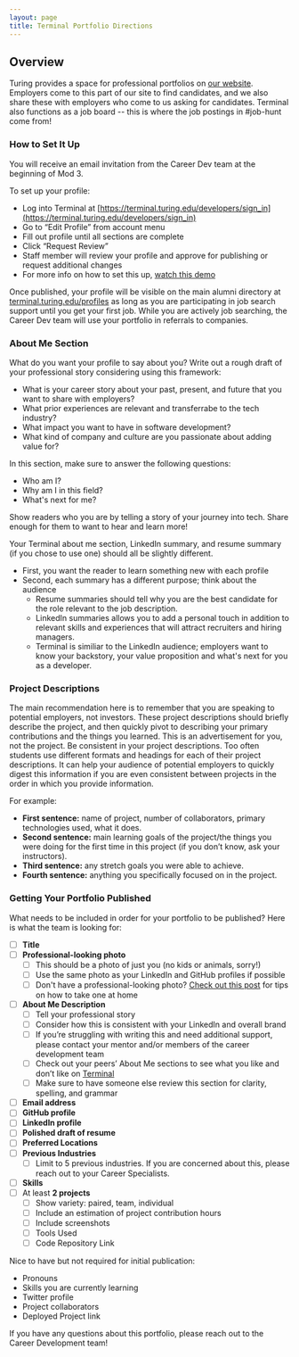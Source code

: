 ```yaml
---
layout: page
title: Terminal Portfolio Directions
---
```


## Overview
Turing provides a space for professional portfolios on [our website](https://terminal.turing.edu/profiles). Employers come to this part of our site to find candidates, and we also share these with employers who come to us asking for candidates. Terminal also functions as a job board -- this is where the job postings in #job-hunt come from!

### How to Set It Up
You will receive an email invitation from the Career Dev team at the beginning of Mod 3. 

To set up your profile: 
* Log into Terminal at [https://terminal.turing.edu/developers/sign_in](https://terminal.turing.edu/developers/sign_in)
* Go to “Edit Profile” from account menu
* Fill out profile until all sections are complete
* Click “Request Review”
* Staff member will review your profile and approve for publishing or request additional changes
* For more info on how to set this up, [watch this demo](https://drive.google.com/file/d/1NqHrdkr0B5wEvEaH9Z8dJK56TcSJoV_t/view)

Once published, your profile will be visible on the main alumni directory at [terminal.turing.edu/profiles](https://terminal.turing.edu/profiles) as long as you are participating in job search support until you get your first job. While you are actively job searching, the Career Dev team will use your portfolio in referrals to companies. 

### About Me Section
What do you want your profile to say about you? Write out a rough draft of your professional story considering using this framework:

* What is your career story about your past, present, and future that you want to share with employers? 
* What prior experiences are relevant and transferrabe to the tech industry?
* What impact you want to have in software development?
* What kind of company and culture are you passionate about adding value for?

In this section, make sure to answer the following questions:

* Who am I? 
* Why am I in this field? 
* What's next for me? 

Show readers who you are by telling a story of your journey into tech. Share enough for them to want to hear and learn more! 

Your Terminal about me section, LinkedIn summary, and resume summary (if you chose to use one) should all be slightly different. 

* First, you want the reader to learn something new with each profile
* Second, each summary has a different purpose; think about the audience
  * Resume summaries should tell why you are the best candidate for the role relevant to the job description. 
  * LinkedIn summaries allows you to add a personal touch in addition to relevant skills and experiences that will attract recruiters and hiring managers.
  * Terminal is similiar to the LinkedIn audience; employers want to know your backstory, your value proposition and what's next for you as a developer. 

### Project Descriptions
The main recommendation here is to remember that you are speaking to potential employers, not investors. These project descriptions should briefly describe the project, and then quickly pivot to describing your primary contributions and the things you learned. This is an advertisement for you, not the project.
Be consistent in your project descriptions. Too often students use different formats and headings for each of their project descriptions. It can help your audience of potential employers to quickly digest this information if you are even consistent between projects in the order in which you provide information.

For example:

* **First sentence:** name of project, number of collaborators, primary technologies used, what it does.
* **Second sentence:** main learning goals of the project/the things you were doing for the first time in this project (if you don’t know, ask your instructors).
* **Third sentence:** any stretch goals you were able to achieve.
* **Fourth sentence:** anything you specifically focused on in the project.

### Getting Your Portfolio Published
What needs to be included in order for your portfolio to be published? Here is what the team is looking for:

- [ ] **Title**
- [ ] **Professional-looking photo** 
   - [ ] This should be a photo of just you (no kids or animals, sorry!)
   - [ ] Use the same photo as your LinkedIn and GitHub profiles if possible
   - [ ] Don't have a professional-looking photo? [Check out this post](https://writing.turing.io/how-to-take-your-own-linkedin-headshot/) for tips on how to take one at home  
- [ ] **About Me Description**
   - [ ] Tell your professional story
   - [ ] Consider how this is consistent with your LinkedIn and overall brand
   - [ ] If you’re struggling with writing this and need additional support, please contact your mentor and/or members of the career development team
   - [ ] Check out your peers’ About Me sections to see what you like and don’t like on [Terminal](https://terminal.turing.edu)
   - [ ] Make sure to have someone else review this section for clarity, spelling, and grammar  
- [ ] **Email address**
- [ ] **GitHub profile**
- [ ] **LinkedIn profile**
- [ ] **Polished draft of resume**
- [ ] **Preferred Locations**
- [ ] **Previous Industries**
   - [ ] Limit to 5 previous industries. If you are concerned about this, please reach out to your Career Specialists.  
- [ ] **Skills**
- [ ] At least **2 projects** 
   - [ ] Show variety: paired, team, individual 
   - [ ] Include an estimation of project contribution hours
   - [ ] Include screenshots
   - [ ] Tools Used    
   - [ ] Code Repository Link

Nice to have but not required for initial publication:
* Pronouns
* Skills you are currently learning
* Twitter profile
* Project collaborators
* Deployed Project link

If you have any questions about this portfolio, please reach out to the Career Development team!
